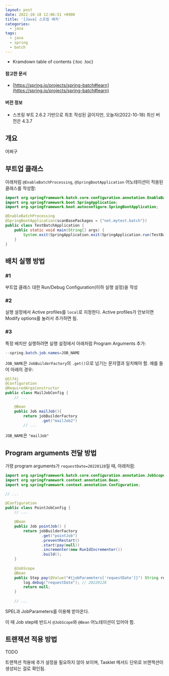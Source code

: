 ```yaml
---
layout: post
date: 2022-10-18 12:06:51 +0900
title: '[Java] 스프링 배치'
categories:
  - java
tags:
  - java
  - spring
  - batch
---
```


* Kramdown table of contents
{:toc .toc}

#### 참고한 문서

- [https://spring.io/projects/spring-batch#learn](https://spring.io/projects/spring-batch#learn)

#### 버전 정보

- 스프링 부트 2.6.2 기반으로 최초 작성된 글이지만, 오늘자(2022-10-18) 최신 버전은 4.3.7


## 개요

어쩌구


## 부트업 클래스

아래처럼 `@EnableBatchProcessing`, `@SpringBootApplication` 어노테이션이 적용된 클래스를 작성함:

```java
import org.springframework.batch.core.configuration.annotation.EnableBatchProcessing;
import org.springframework.boot.SpringApplication;
import org.springframework.boot.autoconfigure.SpringBootApplication;

@EnableBatchProcessing
@SpringBootApplication(scanBasePackages = {"net.mytest.batch"})
public class TestBatchApplication {
    public static void main(String[] args) {
        System.exit(SpringApplication.exit(SpringApplication.run(TestBatchApplication.class, args)));
    }
}
```


## 배치 실행 방법

### \#1 

부트업 클래스 대한 Run/Debug Configuration(이하 실행 설정)을 작성

### \#2 

실행 설정에서 Active profiles를 `local`로 지정한다. Active profiles가 안보이면 Modify options를 눌러서 추가하면 됨.

### \#3 

특정 배치만 실행하려면 실행 설정에서 아래처럼 Program Arguments 추가:
  
```java
--spring.batch.job.names=JOB_NAME
```

`JOB_NAME`은 `JobBuilderFactory`의 `.get()`으로 넘기는 문자열과 일치해야 함. 예를 들어 아래의 경우:

```java
@Slf4j
@Configuration
@RequiredArgsConstructor
public class MailJobConfig {
    // ...

    @Bean
    public Job mailJob(){
        return jobBuilderFactory
                .get("mailJob2") 
        // ...
```

`JOB_NAME`은 `"mailJob"` 



## Program arguments 전달 방법

가령 program arguments가 `requestDate=20220128`일 때, 아래처럼:

```java
import org.springframework.batch.core.configuration.annotation.JobScope;
import org.springframework.context.annotation.Bean;
import org.springframework.context.annotation.Configuration;

// ...

@Configuration
public class PointJobConfig {
    // ...
    
    @Bean
    public Job pointJob() {
        return jobBuilderFactory
                .get("pointJob")
                .preventRestart()
                .start(pay(null))
                .incrementer(new RunIdIncrementer())
                .build();
    }
    
    @JobScope
    @Bean
    public Step pay(@Value("#{jobParameters['requestDate']}") String requestDate) {
        log.debug("requestDate"); // 20220128
        return null;
    }
    
    // ...
```

SPEL과 JobParameters를 이용해 받아온다.

이 때 Job step에 반드시 `@JobScope`와 `@Bean` 어노테이션이 있어야 함.


## 트랜잭션 적용 방법

TODO

트랜잭션 적용에 추가 설정을 필요하지 않아 보이며, Tasklet 메서드 단위로 브랜잭션이 생성되는 걸로 확인됨.
